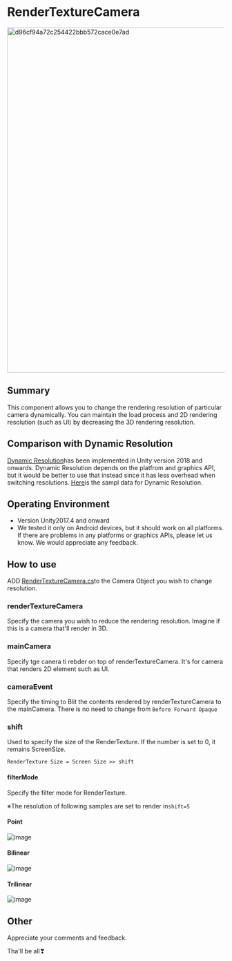 # RenderTextureCamera

<img width="800" alt="d96cf94a72c254422bbb572cace0e7ad" src="https://user-images.githubusercontent.com/29646672/138978362-9483df9c-a29f-4c8e-9971-ef9267df881d.gif">

## Summary

This component allows you to change the rendering resolution of particular camera dynamically.
You can maintain the load process and 2D rendering resolution (such as UI) by decreasing the 3D rendering resolution.


## Comparison with Dynamic Resolution

[Dynamic Resolution](https://docs.unity3d.com/ja/2018.4/Manual/DynamicResolution.html)has been implemented in Unity version 2018 and onwards.
Dynamic Resolution depends on the platfrom and graphics API, but it would be better to use that instead since it has less overhead when switching resolutions.
[Here](https://github.com/katsumasa/SimpleSampleDynamicResolution)is the sampl data for Dynamic Resolution.

## Operating Environment

- Version Unity2017.4 and onward
- We tested it only on Android devices, but it should work on all platforms. If there are problems in any platforms or graphics APIs, please let us know. We would appreciate any feedback.

## How to use

ADD [RenderTextureCamera.cs](https://github.com/katsumasa/RenderTextureCamera/blob/master/Runtime/Scripts/RenderTextureCamera.cs)to the Camera Object you wish to change resolution. 

### renderTextureCamera

Specify the camera you wish to reduce the rendering resolution.
Imagine if this is a camera that'll render in 3D.

### mainCamera

Specify tge canera ti rebder on top of renderTextureCamera.
It's for camera that renders 2D element such as UI.

### cameraEvent

Specify the timing to Blit the contents rendered by renderTextureCamera to the mainCamera.
There is no need to change from `Before Forward Opaque`

### shift

Used to specify the size of the RenderTexture.
If the number is set to 0, it remains ScreenSize.

```
RenderTexture Size = Screen Size >> shift 
```

#### filterMode

Specify the filter mode for RenderTexture.

※The resolution of following samples are set to render in`shift=5`

#### Point

![image](https://user-images.githubusercontent.com/29646672/138979993-a1b9bdd8-4938-4e4a-be5a-2ebf59213b06.png)

#### Bilinear

![image](https://user-images.githubusercontent.com/29646672/138980101-763dea0f-309f-4738-be30-8d6aceb29c1c.png)


#### Trilinear

![image](https://user-images.githubusercontent.com/29646672/138980170-97e67d4b-99cd-4e6b-9f85-599df7f7161e.png)

## Other

Appreciate your comments and feedback.

Tha'll be all❣
